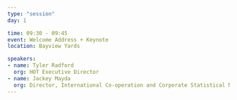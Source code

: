 ```yaml
---
type: "session"
day: 1

time: 09:30 - 09:45
event: Welcome Address + Keynote
location: Bayview Yards

speakers:
- name: Tyler Radford
  org: HOT Executive Director
- name: Jackey Mayda
  org: Director, International Co-operation and Corporate Statistical Methods Division, Statistics Canada
---
```

